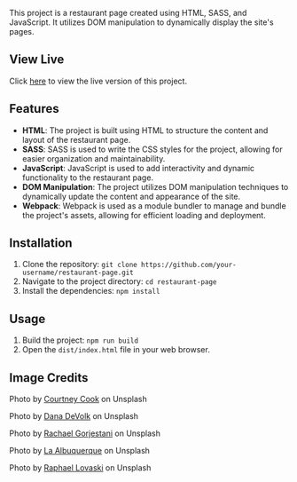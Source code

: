 This project is a restaurant page created using HTML, SASS, and JavaScript. It utilizes DOM manipulation to dynamically display the site's pages.

## View Live
Click [here](https://akadwa.github.io/restaurant-page/) to view the live version of this project.

## Features

- **HTML**: The project is built using HTML to structure the content and layout of the restaurant page.
- **SASS**: SASS is used to write the CSS styles for the project, allowing for easier organization and maintainability.
- **JavaScript**: JavaScript is used to add interactivity and dynamic functionality to the restaurant page.
- **DOM Manipulation**: The project utilizes DOM manipulation techniques to dynamically update the content and appearance of the site.
- **Webpack**: Webpack is used as a module bundler to manage and bundle the project's assets, allowing for efficient loading and deployment.

## Installation

1. Clone the repository: `git clone https://github.com/your-username/restaurant-page.git`
2. Navigate to the project directory: `cd restaurant-page`
3. Install the dependencies: `npm install`

## Usage

1. Build the project: `npm run build`
2. Open the `dist/index.html` file in your web browser.

## Image Credits
<!-- Background -->
Photo by [Courtney Cook](https://unsplash.com/@courtneymcook?utm_source=unsplash&utm_medium=referral&utm_content=creditCopyText) on Unsplash

<!-- Ice cream pics -->
Photo by [Dana DeVolk](https://unsplash.com/@thissillygirlskitchen?utm_source=unsplash&utm_medium=referral&utm_content=creditCopyText) on Unsplash

Photo by [Rachael Gorjestani](https://unsplash.com/@rachaelgorjestani?utm_source=unsplash&utm_medium=referral&utm_content=creditCopyText) on Unsplash

Photo by [La Albuquerque](https://unsplash.com/@laurazpa) on Unsplash

Photo by [ Raphael Lovaski](https://unsplash.com/@raphaellovaski?utm_source=unsplash&utm_medium=referral&utm_content=creditCopyText) on Unsplash
